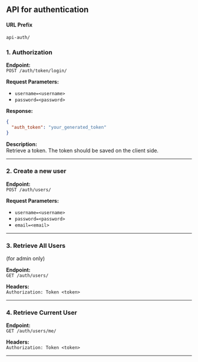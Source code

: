 ## API for authentication
#### URL Prefix
`api-auth/`


### 1. Authorization

**Endpoint:**  
`POST /auth/token/login/`

**Request Parameters:**  
- `username=<username>`  
- `password=<password>`

**Response:**
```json
{
  "auth_token": "your_generated_token"
}
```

**Description:**  
Retrieve a token. The token should be saved on the client side.

---

### 2. Create a new user

**Endpoint:**  
`POST /auth/users/`

**Request Parameters:**  
- `username=<username>`  
- `password=<password>`
- `email=<email>`

---

### 3. Retrieve All Users 
(for admin only)

**Endpoint:**  
`GET /auth/users/`

**Headers:**  
`Authorization: Token <token>`

---

### 4. Retrieve Current User

**Endpoint:**  
`GET /auth/users/me/`

**Headers:**  
`Authorization: Token <token>`


---